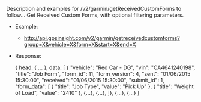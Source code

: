 Description and examples for /v2/garmin/getReceivedCustomForms to follow...
Get Received Custom Forms, with optional filtering parameters. 
  * Example:
    * http://api.gpsinsight.com/v2/garmin/getreceivedcustomforms?group=X&vehicle=X&form=X&start=X&end=X
  * Response:

    {
    head: { ... },
    data: [
    {
        "vehicle": "Red Car - DG",
        "vin": "CA4641240198",
        "title": "Job Form",
        "form_id": 11,
        "form_version": 4,
        "sent": "01/06/2015 15:30:00",
        "received": "01/06/2015 15:30:00",
        "submit_id": 1,
        "form_data": [
        {
            "title": "Job Type",
            "value": "Pick Up"
        },
        {
            "title": "Weight of Load",
            "value": "2410"
        },
        {...},
        {...},
    ]},
    {...},
    {...}
    ]
